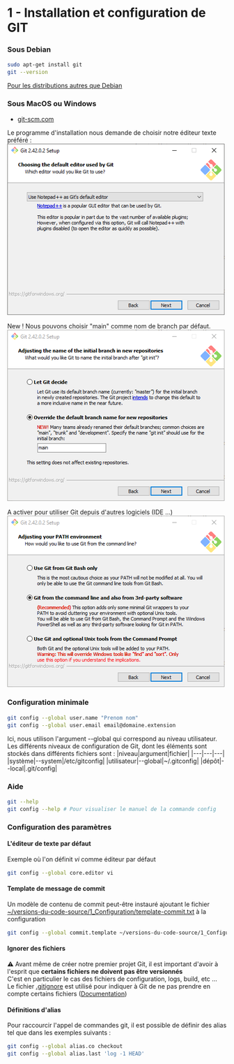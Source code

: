 # 1 - Installation et configuration de GIT

### Sous Debian

```sh
sudo apt-get install git
git --version
```

[Pour les distributions autres que Debian](http://git-scm.com/download/linux)

### Sous MacOS ou Windows
* [git-scm.com](https://git-scm.com)

Le programme d'installation nous demande de choisir notre éditeur texte préféré :
![Git_install_editor.png](img/Git_install_editor.png)

New ! Nous pouvons choisir "main" comme nom de branch par défaut.
![Git_install_default_branch.png](img/Git_install_default_branch.png)

A activer pour utiliser Git depuis d'autres logiciels (IDE ...)
![Git_install_3rd-party_software.png](img/Git_install_3rd-party_software.png)

### Configuration minimale
```sh
git config --global user.name "Prenom nom"
git config --global user.email email@domaine.extension
```

Ici, nous utilison l'argument --global qui correspond au niveau utilisateur.<br/>
Les différents niveaux de configuration de Git, dont les éléments sont stockés dans différents fichiers sont :
|niveau|argument|fichier|
|---|---|---|
|système|--system|/etc/gitconfig|
|utilisateur|--global|~/.gitconfig|
|dépôt|--local|.git/config|

### Aide

```sh
git --help
git config --help # Pour visualiser le manuel de la commande config
```

### Configuration des paramètres

#### L'éditeur de texte par défaut

Exemple où l'on définit _vi_ comme éditeur par défaut
```sh
git config --global core.editor vi
```

#### Template de message de commit

Un modèle de contenu de commit peut-être instauré ajoutant le fichier [~/versions-du-code-source/1_Configuration/template-commit.txt](https://github.com/nicolas-sanch/versions-du-code-source/blob/main/1_Configuration/template-commit.txt) à la configuration

```sh
git config --global commit.template ~/versions-du-code-source/1_Configuration/template-commit.txt
```

#### Ignorer des fichiers
⚠️ Avant même de créer notre premier projet Git, il est important d'avoir à l'esprit que __certains fichiers ne doivent pas être versionnés__<br/>
C'est en particulier le cas des fichiers de configuration, logs, build, etc ... <br/>
Le fichier [.gitignore](https://github.com/nicolas-sanch/versions-du-code-source/blob/main/1_Configuration/.gitignore) est utilisé pour indiquer à Git de ne pas prendre en compte certains fichiers ([Documentation](https://git-scm.com/docs/gitignore))

#### Définitions d'alias

Pour raccourcir l'appel de commandes git, il est possible de définir des alias tel que dans les exemples suivants :
```sh
git config --global alias.co checkout
git config --global alias.last 'log -1 HEAD'